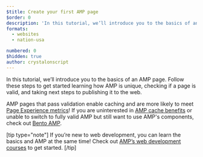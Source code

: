 ```yaml
---
$title: Create your first AMP page
$order: 0
description: 'In this tutorial, we’ll introduce you to the basics of an AMP page!'
formats:
  - websites
  - nation-usa

numbered: 0
$hidden: true
author: crystalonscript
---
```


In this tutorial, we’ll introduce you to the basics of an AMP page. Follow these steps to get started learning how AMP is unique, checking if a page is valid, and taking next steps to publishing it to the web.

AMP pages that pass validation enable caching and are more likely to meet [Page Experience metrics](../../../../about/page-experience.html)! If you are uninterested in [AMP cache benefits](../../learn/amp-caches-and-cors/how_amp_pages_are_cached.md) or unable to switch to fully valid AMP but still want to use AMP's components, check out [Bento AMP](https://bentojs.dev).

[tip type="note"]
If you’re new to web development, you can learn the basics and AMP at the same time! Check out [AMP’s web development courses](../../../courses/?format=websites&level=beginner) to get started.
[/tip]
